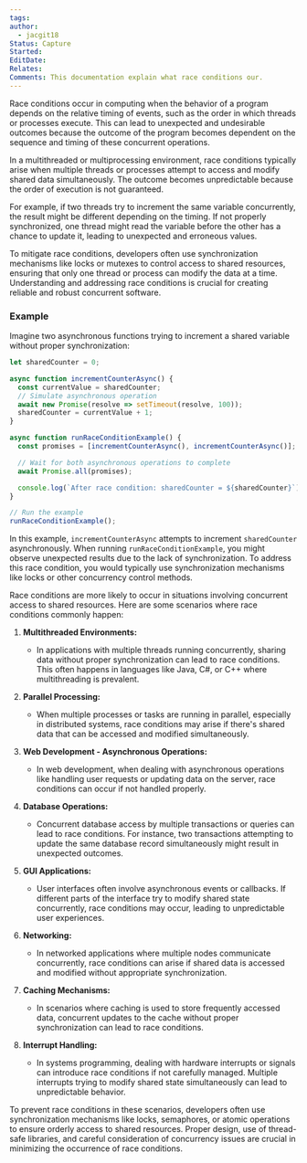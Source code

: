 ```yaml
---
tags: 
author:
  - jacgit18
Status: Capture
Started: 
EditDate: 
Relates: 
Comments: This documentation explain what race conditions our.
---
```

Race conditions occur in computing when the behavior of a program depends on the relative timing of events, such as the order in which threads or processes execute. This can lead to unexpected and undesirable outcomes because the outcome of the program becomes dependent on the sequence and timing of these concurrent operations.

In a multithreaded or multiprocessing environment, race conditions typically arise when multiple threads or processes attempt to access and modify shared data simultaneously. The outcome becomes unpredictable because the order of execution is not guaranteed.

For example, if two threads try to increment the same variable concurrently, the result might be different depending on the timing. If not properly synchronized, one thread might read the variable before the other has a chance to update it, leading to unexpected and erroneous values.

To mitigate race conditions, developers often use synchronization mechanisms like locks or mutexes to control access to shared resources, ensuring that only one thread or process can modify the data at a time. Understanding and addressing race conditions is crucial for creating reliable and robust concurrent software.


### Example
Imagine two asynchronous functions trying to increment a shared variable without proper synchronization:

```typescript
let sharedCounter = 0;

async function incrementCounterAsync() {
  const currentValue = sharedCounter;
  // Simulate asynchronous operation
  await new Promise(resolve => setTimeout(resolve, 100));
  sharedCounter = currentValue + 1;
}

async function runRaceConditionExample() {
  const promises = [incrementCounterAsync(), incrementCounterAsync()];

  // Wait for both asynchronous operations to complete
  await Promise.all(promises);

  console.log(`After race condition: sharedCounter = ${sharedCounter}`);
}

// Run the example
runRaceConditionExample();
```

In this example, `incrementCounterAsync` attempts to increment `sharedCounter` asynchronously. When running `runRaceConditionExample`, you might observe unexpected results due to the lack of synchronization. To address this race condition, you would typically use synchronization mechanisms like locks or other concurrency control methods.


Race conditions are more likely to occur in situations involving concurrent access to shared resources. Here are some scenarios where race conditions commonly happen:

1. **Multithreaded Environments:**
   - In applications with multiple threads running concurrently, sharing data without proper synchronization can lead to race conditions. This often happens in languages like Java, C#, or C++ where multithreading is prevalent.

2. **Parallel Processing:**
   - When multiple processes or tasks are running in parallel, especially in distributed systems, race conditions may arise if there's shared data that can be accessed and modified simultaneously.

3. **Web Development - Asynchronous Operations:**
   - In web development, when dealing with asynchronous operations like handling user requests or updating data on the server, race conditions can occur if not handled properly.

4. **Database Operations:**
   - Concurrent database access by multiple transactions or queries can lead to race conditions. For instance, two transactions attempting to update the same database record simultaneously might result in unexpected outcomes.

5. **GUI Applications:**
   - User interfaces often involve asynchronous events or callbacks. If different parts of the interface try to modify shared state concurrently, race conditions may occur, leading to unpredictable user experiences.

6. **Networking:**
   - In networked applications where multiple nodes communicate concurrently, race conditions can arise if shared data is accessed and modified without appropriate synchronization.

7. **Caching Mechanisms:**
   - In scenarios where caching is used to store frequently accessed data, concurrent updates to the cache without proper synchronization can lead to race conditions.

8. **Interrupt Handling:**
   - In systems programming, dealing with hardware interrupts or signals can introduce race conditions if not carefully managed. Multiple interrupts trying to modify shared state simultaneously can lead to unpredictable behavior.

To prevent race conditions in these scenarios, developers often use synchronization mechanisms like locks, semaphores, or atomic operations to ensure orderly access to shared resources. Proper design, use of thread-safe libraries, and careful consideration of concurrency issues are crucial in minimizing the occurrence of race conditions.